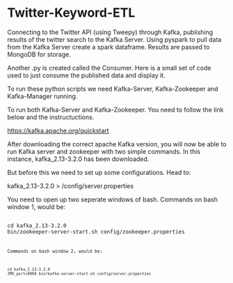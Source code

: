 # Twitter-Keyword-ETL


Connecting to the Twitter API (using Tweepy) through Kafka, publishing results of the twitter search to the Kafka Server.
Using pyspark to pull data from the Kafka Server create a spark dataframe. Results are passed to MongoDB for storage.

Another .py is created called the Consumer. Here is a small set of code used to just consume the published data and display it.


To run these python scripts we need Kafka-Server, Kafka-Zookeeper and Kafka-Manager running.

To run both Kafka-Server and Kafka-Zookeeper. You need to follow the link below and the instructuctions.

https://kafka.apache.org/quickstart


After downloading the correct apache Kafka version, you will now be able to run Kafka server and zookeeper with two simple commands.
In this instance, kafka_2.13-3.2.0 has been downloaded.

But before this we need to set up some configurations.
Head to:

kafka_2.13-3.2.0 > /config/server.properties






You need to open up two seperate windows of bash.
Commands on bash window 1, would be:

<code>
cd kafka_2.13-3.2.0
bin/zookeeper-server-start.sh config/zookeeper.properties 
<code>
  
Commands on bash window 2, would be:
 
<code>
cd kafka_2.13-3.2.0
JMX_port=8004 bin/kafka-server-start.sh config/server.properties 
<code>
